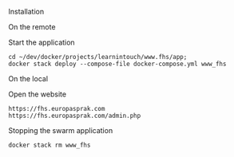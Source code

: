 Installation

On the remote

Start the application
```
cd ~/dev/docker/projects/learnintouch/www.fhs/app;
docker stack deploy --compose-file docker-compose.yml www_fhs
```

On the local

Open the website
```
https://fhs.europasprak.com
https://fhs.europasprak.com/admin.php
```

Stopping the swarm application
```
docker stack rm www_fhs
```

